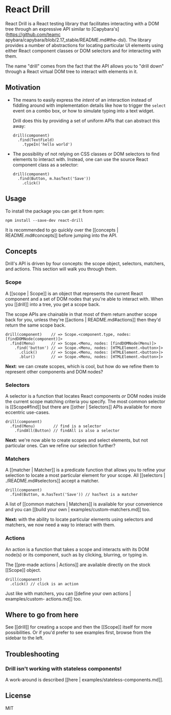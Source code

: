 # React Drill

React Drill is a React testing library that facilitates interacting with a DOM
tree through an expressive API similar to [Capybara's](https://github.com/teamc
apybara/capybara/blob/2.17_stable/README.md#the-dsl). The library provides a
number of abstractions for locating particular UI elements using either React
component classes or DOM selectors and for interacting with them.

The name "drill" comes from the fact that the API allows you to "drill down" through a React virtual DOM tree to interact with elements in it.

## Motivation

- The means to easily express the _intent_ of an interaction instead of
  fiddling around with implementation details like how to trigger the `select`
  event on a combo box, or how to simulate typing into a text widget.

  Drill does this by providing a set of uniform APIs that can abstract this
  away:

      drill(component)
        .find(TextField)
          .typeIn('hello world')

- The possibility of not relying on CSS classes or DOM selectors to find
  elements to interact with. Instead, one can use the source React component
  class as a selector:

      drill(component)
        .find(Button, m.hasText('Save'))
          .click()

## Usage

To install the package you can get it from npm:

```shell
npm install --save-dev react-drill
```

It is recommended to go quickly over the [[concepts | README.md#concepts]]
before jumping into the API.

## Concepts

Drill's API is driven by four concepts: the scope object, selectors, matchers,
and actions. This section will walk you through them.

### Scope

A [[scope | Scope]] is an object that represents the current React component
and a set of DOM nodes that you're able to interact with. When you [[drill]]
into a tree, you get a scope back.

The scope APIs are chainable in that most of them return another scope back for
you, unless they're [[actions | README.md#actions]] then they'd return the same
scope back.

    drill(component)    // => Scope.<component.type, nodes: [findDOMNode(component)]>
      .find(Menu)       // => Scope.<Menu, nodes: [findDOMNode(Menu)]>
        .find('button') // => Scope.<Menu, nodes: [HTMLElement.<button>]>
          .click()      // => Scope.<Menu, nodes: [HTMLElement.<button>]>
          .blur()       // => Scope.<Menu, nodes: [HTMLElement.<button>]>

**Next**: we can create scopes, which is cool, but how do we refine them to
represent other components and DOM nodes?

### Selectors

A selector is a function that locates React components _or_ DOM nodes inside
the current scope matching criteria you specify. The most common selector is
[[Scope#find]] but there are [[other | Selectors]] APIs available for more
eccentric use-cases.

    drill(component)
      .find(Menu)        // find is a selector
        .findAll(Button) // findAll is also a selector

**Next:** we're now able to create scopes and select elements, but not
particular ones. Can we refine our selection further?

### Matchers

A [[matcher | Matcher]] is a predicate function that allows you to refine your
selection to locate a most particular element for your scope. All [[selectors |
./README.md#selectors]] accept a matcher.

    drill(component)
      .find(Button, m.hasText('Save')) // hasText is a matcher

A list of [[common matchers | Matchers]] is available for your convenience and
you can [[build your own | examples/custom-matchers.md]] too.

**Next:** with the ability to locate particular elements using selectors and
matchers, we now need a way to interact with them.

### Actions

An action is a function that takes a scope and interacts with its DOM node(s)
or its component, such as by clicking, blurring, or typing in.

The [[pre-made actions | Actions]] are available directly on the stock
[[Scope]] object.

    drill(component)
      .click() // click is an action

Just like with matchers, you can [[define your own actions | examples/custom-
actions.md]] too.

## Where to go from here

See [[drill]] for creating a scope and then the [[Scope]] itself for more
possibilities. Or if you'd prefer to see examples first, browse from the
sidebar to the left.

## Troubleshooting

### Drill isn't working with stateless components!

A work-around is described [[here | examples/stateless-components.md]].

## License

MIT
